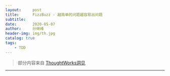 ```yaml
---
layout:     post
title:      FizzBuzz - 越简单的问题越容易出问题
subtitle:   
date:       2020-05-07
author:     孙继峰
header-img: img/th.jpg
catalog: true
tags:
    - TDD
---
```


> 部分内容来自 [ThoughtWorks洞见](https://mp.weixin.qq.com/s/6OF1vcWDZy-Vxt0bzOu4yw)

---

